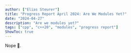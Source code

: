 ```yaml
---
author: ["Elias Steurer"]
title: "Progress Report April 2024: Are We Modules Yet?"
date: "2024-04-27"
description: "Are we modules yet?"
tags: ["cpp", "c++20", "modules", "progress report"]
ShowToc: true
---
```


Nope 🥲.